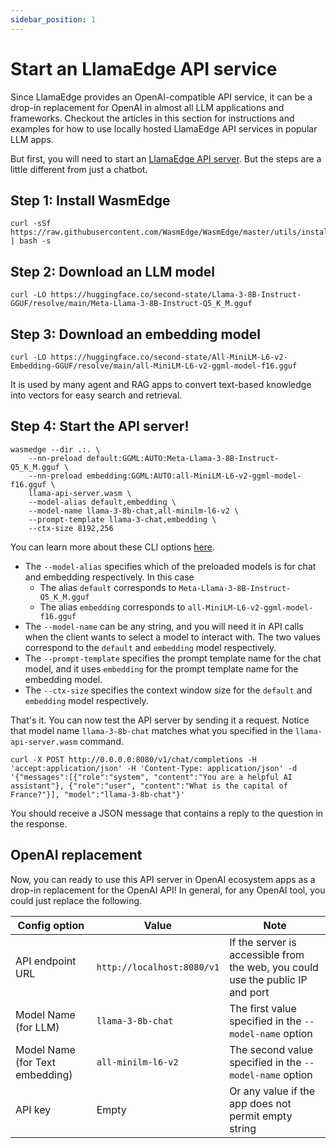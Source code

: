 ```yaml
---
sidebar_position: 1
---
```


# Start an LlamaEdge API service

Since LlamaEdge provides an OpenAI-compatible API service, it can be a drop-in replacement for OpenAI in almost all LLM applications and frameworks. 
Checkout the articles in this section for instructions and examples for how to use locally hosted LlamaEdge API services in popular LLM apps.

But first, you will need to start an [LlamaEdge API server](https://github.com/LlamaEdge/LlamaEdge/tree/main/api-server). But the steps are a little different from just a chatbot.

## Step 1: Install WasmEdge

```
curl -sSf https://raw.githubusercontent.com/WasmEdge/WasmEdge/master/utils/install_v2.sh | bash -s
```

## Step 2: Download an LLM model

```
curl -LO https://huggingface.co/second-state/Llama-3-8B-Instruct-GGUF/resolve/main/Meta-Llama-3-8B-Instruct-Q5_K_M.gguf
```

## Step 3: Download an embedding model

```
curl -LO https://huggingface.co/second-state/All-MiniLM-L6-v2-Embedding-GGUF/resolve/main/all-MiniLM-L6-v2-ggml-model-f16.gguf
```

It is used by many agent and RAG apps to convert text-based knowledge into vectors for easy search and retrieval.

## Step 4: Start the API server!

```
wasmedge --dir .:. \
    --nn-preload default:GGML:AUTO:Meta-Llama-3-8B-Instruct-Q5_K_M.gguf \
    --nn-preload embedding:GGML:AUTO:all-MiniLM-L6-v2-ggml-model-f16.gguf \
    llama-api-server.wasm \
    --model-alias default,embedding \
    --model-name llama-3-8b-chat,all-minilm-l6-v2 \
    --prompt-template llama-3-chat,embedding \
    --ctx-size 8192,256
```

You can learn more about these CLI options [here](https://github.com/LlamaEdge/LlamaEdge/tree/main/api-server).

* The `--model-alias` specifies which of the preloaded models is for chat and embedding respectively. In this case
  * The alias `default` corresponds to `Meta-Llama-3-8B-Instruct-Q5_K_M.gguf`
  * The alias `embedding` corresponds to `all-MiniLM-L6-v2-ggml-model-f16.gguf`
* The `--model-name` can be any string, and you will need it in API calls when the client wants to select a model to interact with. The two values correspond to the `default` and `embedding` model respectively.
* The `--prompt-template` specifies the prompt template name for the chat model, and it uses `embedding` for the prompt template name for the embedding model.
* The `--ctx-size` specifies the context window size for the `default` and `embedding` model respectively.

That's it. You can now test the API server by sending it a request.
Notice that model name `llama-3-8b-chat` matches what you specified in the `llama-api-server.wasm` command.

```
curl -X POST http://0.0.0.0:8080/v1/chat/completions -H 'accept:application/json' -H 'Content-Type: application/json' -d '{"messages":[{"role":"system", "content":"You are a helpful AI assistant"}, {"role":"user", "content":"What is the capital of France?"}], "model":"llama-3-8b-chat"}'
```

You should receive a JSON message that contains a reply to the question in the response.

## OpenAI replacement

Now, you can ready to use this API server in OpenAI ecosystem apps as a drop-in replacement for the OpenAI API!
In general, for any OpenAI tool, you could just replace the following.

|Config option | Value | Note |
|-----|--------|-------|
| API endpoint URL | `http://localhost:8080/v1` | If the server is accessible from the web, you could use the public IP and port |
| Model Name (for LLM) | `llama-3-8b-chat` | The first value specified in the `--model-name` option |
| Model Name (for Text embedding) | `all-minilm-l6-v2` | The second value specified in the `--model-name` option |
| API key | Empty | Or any value if the app does not permit empty string |



